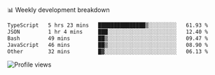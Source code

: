 
📊 Weekly development breakdown
<!--START_SECTION:waka-->

```txt
TypeScript   5 hrs 23 mins   ███████████████▒░░░░░░░░░   61.93 %
JSON         1 hr 4 mins     ███░░░░░░░░░░░░░░░░░░░░░░   12.40 %
Bash         49 mins         ██▒░░░░░░░░░░░░░░░░░░░░░░   09.47 %
JavaScript   46 mins         ██▒░░░░░░░░░░░░░░░░░░░░░░   08.90 %
Other        32 mins         █▓░░░░░░░░░░░░░░░░░░░░░░░   06.13 %
```

<!--END_SECTION:waka-->

<img src="https://gpvc.arturio.dev/iqbalfasri" alt="Profile views"/>
